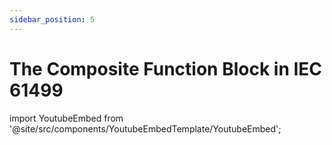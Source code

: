 ```yaml
---
sidebar_position: 5
---
```


# The Composite Function Block in IEC 61499

import YoutubeEmbed from '@site/src/components/YoutubeEmbedTemplate/YoutubeEmbed';

<div className="App">
      <YoutubeEmbed embedId="0pSXKNt3VMc" />
</div>
